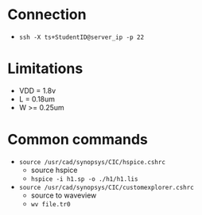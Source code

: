 # **Connection**
- `ssh -X ts+StudentID@server_ip -p 22`
# Limitations
- VDD = 1.8v
- L   = 0.18um
- W   >= 0.25um
 # Common commands
 - `source /usr/cad/synopsys/CIC/hspice.cshrc`
    - source hspice
    - `hspice -i h1.sp -o ./h1/h1.lis`
- `source /usr/cad/synopsys/CIC/customexplorer.cshrc`
    - source to waveview
    - `wv file.tr0`
